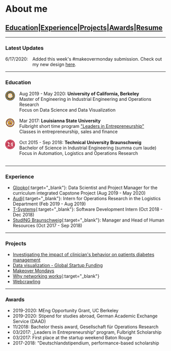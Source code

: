 # About me

## [Education](#education)|[Experience](#experience)|[Projects](#projects)|[Awards](#awards)|[Resume](/pdf/Resume.pdf)

---

### Latest Updates
<div style="display:flex; flex-direction:row;">
  <div style="flex: 0 0 30px;" >
6/17/2020:
  </div>
 <div style="margin-left:1em"> 
 Added this week's #makeovermonday submission. Check out my new design <a href="https://henny2.github.io/portfolio/makeovermonday"> here</a>.
</div>
</div>

---

### Education 

<div style="display:flex; flex-direction:row;">
  <div style="flex: 0 0 30px;" >
<img style="float:left" src="images/UCB_logo.png?raw=true" width="30" height="30"/> 
  </div>
 <div style="margin-left:1em"> 
   Aug 2019 - May 2020: <span style="font-weight: bold"> University of California, Berkeley </span>
   <br>
Master of Engineering in Industrial Engineering and Operations Research 
   <br>
Focus on Data Science and Data Visualization
  </div>
</div>
<br>
<div style="display:flex; flex-direction:row;">
  <div style="flex: 0 0 30px;" >
<img style="float:left" src="images/LSU_logo.jpg?raw=true" width="30" height="30"/> 
  </div>
 <div style="margin-left:1em"> 
   Mar 2017: <span style="font-weight: bold"> Louisianna State University </span>
   <br>
   Fulbright short time program <a href="https://www.fulbright.de/programs-for-germans/studierende-und-graduierte/leaders-in-entrepreneurship"> "Leaders in Entrepreneurship"</a> <br>
Classes in entrepreneurship, sales and finance
  </div>
</div>
<br>
<div style="display:flex; flex-direction:row;">
  <div style="flex: 0 0 30px;" >
<img style="float:left" src="images/TUBS_round.png?raw=true" width="30" height="30"/> 
  </div>
 <div style="margin-left:1em"> 
   Oct 2015 - Sep 2018: <span style="font-weight: bold"> Technical University Braunschweig </span>
   <br>
Bachelor of Science in Industrial Engineering (summa cum laude)<br>
Focus in Automation, Logistics and Operations Research
  </div>
</div>
<br>

---

### Experience

- [Glooko](https://www.glooko.com){:target="_blank"}: Data Scientist and Project Manager for the curriculum integrated Capstone Project (Aug 2019 - May 2020)
- [Audi](https://www.audi.com/en.html){:target="_blank"}: Intern for Operations Research in the Logistics Department (Feb 2019 - Aug 2019)
- [T-Systems](https://www.t-systems.com/de/en#About%20T-Systems){:target="_blank"}: Software Development Intern (Oct 2018 - Dec 2018)
- [StudING Braunschweig](https://studing.org){:target="_blank"}: Manager and Head of Human Resources (Oct 2017 - Sep 2018)

---
### Projects

- [Investigating the impact of clinician's behavior on patients diabetes management](glooko)
- [Data visualization - Global Startup Funding](startupFunding)
- [Makeover Mondays](makeovermonday)
- [Why networking works](https://observablehq.com/@henny2/networking-works){:target="_blank"}
- [Webcrawling](webcrawler)

---

### Awards

- 2019-2020: MEng Opportunity Grant, UC Berkeley 
- 2019-2020: Stipend for studies abroad, German Academic Exchange Service (DAAD)
- 11/2018: Bachelor thesis award, Gesellschaft für Operations Research
- 03/2017: „Leaders in Entrepreneurship“ program, Fulbright Scholarship
- 03/2017: First place at the startup weekend Baton Rouge
- 2017-2018: "Deutschlandstipendium, performance-based scholarship


